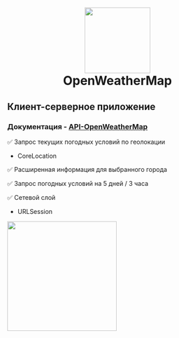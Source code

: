 <h1 align="center">
    <img src="https://openweathermap.org/themes/openweathermap/assets/img/logo_white_cropped.png" width="150">
    <br>
    OpenWeatherMap
</h1>

## **Клиент-серверное приложение**
### Документация - [API-OpenWeatherMap](https://openweathermap.org/api)

:white_check_mark: Запрос текущих погодных условий по геолокации
  + CoreLocation
  
:white_check_mark: Расширенная информация для выбранного города
  
:white_check_mark: Запрос погодных условий на 5 дней / 3 часа

:white_check_mark: Сетевой слой
  + URLSession
    
  <img src="https://github.com/ArturKondratev/OpenWeatherMap---VIPER/blob/main/Screen/Rec.gif" width="250">
